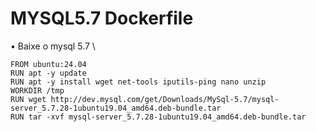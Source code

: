 # MYSQL5.7 Dockerfile

• Baixe o mysql 5.7 \
```
FROM ubuntu:24.04
RUN apt -y update
RUN apt -y install wget net-tools iputils-ping nano unzip
WORKDIR /tmp
RUN wget http://dev.mysql.com/get/Downloads/MySql-5.7/mysql-server_5.7.28-1ubuntu19.04_amd64.deb-bundle.tar
RUN tar -xvf mysql-server_5.7.28-1ubuntu19.04_amd64.deb-bundle.tar
```
